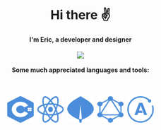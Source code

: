 <div align="center">
  <h1>Hi there ✌️</h1>
</div>

<div align="center">
  <b>I'm Eric, a developer and designer</b>
</div>

<br />

<div align="center">
  <a href="https://github.com/anuraghazra/github-readme-stats">
    <img align="center" src="https://github-readme-stats.vercel.app/api?username=erictakman&repo=github-readme-stats&show_icons=true&text_color=8B949E&title_color=58A6FF&bg_color=0D1117&icon_color=58A6FF&hide_border=true" />
  </a>
</div>

<br />

<div align="center">
  <b>Some much appreciated languages and tools:</b>
</div>

<br />
<br />
<br />

<div align="center">
  <img src="svg/csharp.svg" title="C#" alt="C#" width="60" height="60"/>&nbsp;
  <img src="svg/react.svg" title="React" alt="React" width="60" height="60"/>&nbsp;
  <img src="svg/mongodb.svg" title="MongoDB" alt="MongoDB" width="60" height="60"/>&nbsp;
  <img src="svg/graphql.svg" title="GraphQL" alt="GraphQL" width="60" height="60"/>&nbsp;
  <img src="svg/apollo.svg" title="Apollo" alt="Apollo" width="60" height="60"/>
</div>
